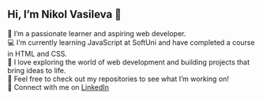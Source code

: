 ## Hi, I’m Nikol Vasileva 👋

👋 I’m a passionate learner and aspiring web developer.<br>
💻 I’m currently learning JavaScript at SoftUni and have completed a course in HTML and CSS.<br>
🚀 I love exploring the world of web development and building projects that bring ideas to life.<br>
🌟 Feel free to check out my repositories to see what I’m working on!<br>
💼 Connect with me on <a href="https://www.linkedin.com/in/nikol-vasileva-47ab83180/">LinkedIn</a>

<!--
**NikolVasileva/nikolvasileva** is a ✨ _special_ ✨ repository because its `README.md` (this file) appears on your GitHub profile.

Here are some ideas to get you started:

- 🔭 I’m currently working on ...
- 🌱 I’m currently learning ...
- 👯 I’m looking to collaborate on ...
- 🤔 I’m looking for help with ...
- 💬 Ask me about ...
- 📫 How to reach me: ...
- 😄 Pronouns: ...
- ⚡ Fun fact: ...
-->
